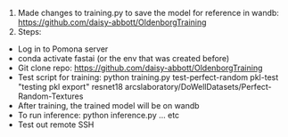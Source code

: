 
1. Made changes to training.py to save the model for reference in wandb: https://github.com/daisy-abbott/OldenborgTraining
2. Steps:
  * Log in to Pomona server
  * conda activate fastai (or the env that was created before)
  * Git clone repo: https://github.com/daisy-abbott/OldenborgTraining
  * Test script for training: python training.py test-perfect-random pkl-test "testing pkl export" resnet18 arcslaboratory/DoWellDatasets/Perfect-Random-Textures
  * After training, the trained model will be on wandb
  * To run inference: python inference.py ... etc
  * Test out remote SSH

